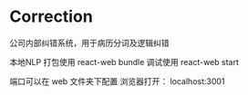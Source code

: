 # Correction

公司内部纠错系统，用于病历分词及逻辑纠错

本地NLP
打包使用 react-web bundle
调试使用 react-web start

端口可以在 web 文件夹下配置
浏览器打开： localhost:3001
